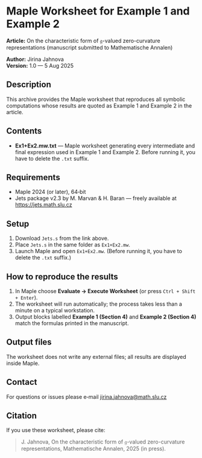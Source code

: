 # Maple Worksheet for Example 1 and Example 2

**Article:** On the characteristic form of $\mathfrak{g}$-valued zero-curvature representations (manuscript submitted to Mathematische Annalen)

**Author:** Jirina Jahnova  
**Version:** 1.0 — 5 Aug 2025

## Description

This archive provides the Maple worksheet that reproduces all symbolic computations whose results are quoted as Example 1 and Example 2 in the article.

## Contents

- **Ex1+Ex2.mw.txt** — Maple worksheet generating every intermediate and final expression used in Example 1 and Example 2. Before running it, you have to delete the `.txt` suffix.

## Requirements

- Maple 2024 (or later), 64‑bit
- Jets package v2.3 by M. Marvan & H. Baran — freely available at https://jets.math.slu.cz

## Setup

1. Download `Jets.s` from the link above.
2. Place `Jets.s` in the same folder as `Ex1+Ex2.mw`.
3. Launch Maple and open `Ex1+Ex2.mw`. (Before running it, you have to delete the `.txt` suffix.)

## How to reproduce the results

1. In Maple choose **Evaluate → Execute Worksheet** (or press `Ctrl + Shift + Enter`).
2. The worksheet will run automatically; the process takes less than a minute on a typical workstation.
3. Output blocks labelled **Example 1 (Section 4)** and **Example 2 (Section 4)** match the formulas printed in the manuscript.

## Output files

The worksheet does not write any external files; all results are displayed inside Maple.

## Contact

For questions or issues please e‑mail jirina.jahnova@math.slu.cz

## Citation

If you use these worksheet, please cite:

> J. Jahnova, On the characteristic form of $\mathfrak{g}$-valued zero-curvature representations, Mathematische Annalen, 2025 (in press).
